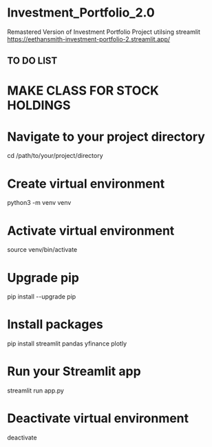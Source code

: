 # Investment_Portfolio_2.0
Remastered Version of Investment Portfolio Project utilsing streamlit
https://eethansmith-investment-portfolio-2.streamlit.app/

## TO DO LIST
# MAKE CLASS FOR STOCK HOLDINGS

# Navigate to your project directory
cd /path/to/your/project/directory

# Create virtual environment
python3 -m venv venv

# Activate virtual environment
source venv/bin/activate

# Upgrade pip
pip install --upgrade pip

# Install packages
pip install streamlit pandas yfinance plotly

# Run your Streamlit app
streamlit run app.py

# Deactivate virtual environment
deactivate
